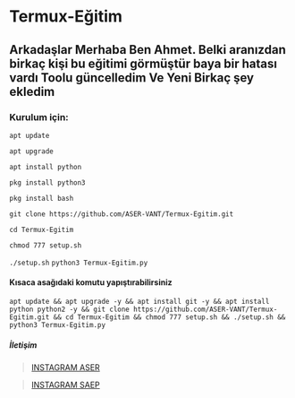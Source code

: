 # Termux-Eğitim

## Arkadaşlar Merhaba Ben Ahmet. Belki aranızdan birkaç kişi bu eğitimi görmüştür baya bir hatası vardı Toolu güncelledim Ve Yeni Birkaç şey ekledim

### Kurulum için:

``apt update``

``apt upgrade``

``apt install python``

``pkg install python3``

``pkg install bash``

``git clone https://github.com/ASER-VANT/Termux-Egitim.git``

``cd Termux-Egitim``

``chmod 777 setup.sh``

``./setup.sh``
``python3 Termux-Egitim.py``
#### Kısaca asağıdaki komutu yapıştırabilirsiniz


``apt update && apt upgrade -y && apt install git -y && apt install python python2 -y && git clone https://github.com/ASER-VANT/Termux-Egitim.git && cd Termux-Egitim && chmod 777 setup.sh && ./setup.sh && python3 Termux-Egitim.py``


##### İletişim
> [INSTAGRAM ASER](https://Instagram.com/aser_vant/)

> [INSTAGRAM SAEP](https://Instagram.com/saep_officiall_/)
